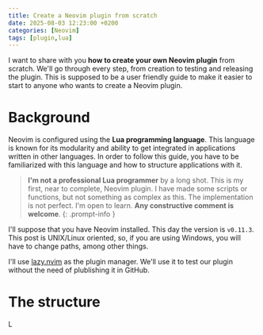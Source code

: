```yaml
---
title: Create a Neovim plugin from scratch
date: 2025-08-03 12:23:00 +0200
categories: [Neovim]
tags: [plugin,lua]
---
```


I want to share with you **how to create your own Neovim plugin** from scratch. We'll go through every step, from creation to testing and releasing the plugin. This is supposed to be a user friendly guide to make it easier to start to anyone who wants to create a Neovim plugin.

# Background

Neovim is configured using the **Lua programming language**. This language is known for its modularity and ability to get integrated in applications written in other languages. In order to follow this guide, you have to be familiarized with this language and how to structure applications with it.

> **I'm not a professional Lua programmer** by a long shot. This is my first, near to complete, Neovim plugin. I have made some scripts or functions, but not something as complex as this. The implementation is not perfect. I'm open to learn. **Any constructive comment is welcome**.
{: .prompt-info }

I'll suppose that you have Neovim installed. This day the version is `v0.11.3`. This post is UNIX/Linux oriented, so, if you are using Windows, you will have to change paths, among other things.

I'll use [lazy.nvim](https://lazy.folke.io/) as the plugin manager. We'll use it to test our plugin without the need of plublishing it in GitHub.

# The structure

L
